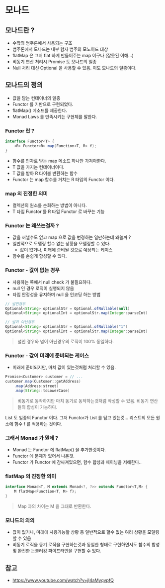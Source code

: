 # 모나드

## 모나드란 ?
- 수학의 범주론에서 사용되는 구조
- 범주론에서 모나드는 내부 함자 범주의 모노이드 대상
- flatMap 은 그저 flat 하게 만들어주는 map 이구나 (잘못된 이해...)
- 비동기 연산 처리시 Promise 도 모나드의 일종
- Null 처리 대신 Optional 을 사용할 수 있음. 이도 모나드의 일종이다.

## 모나드의 정의
- 값을 담는 컨테이너의 일종
- Functor 를 기반으로 구현되었다.
- flatMap() 메소드를 제공한다.
- Monad Laws 를 만족시키는 구현체를 말한다.

### Functor 란 ?
```java
interface Functor<T> {
    <R> Functor<R> map(Function<T, R> f);
}
```
- 함수를 인자로 받는 map 메소드 하나만 가져아한다.
- T 값을 가지는 컨테이너이다.
- T 값을 받아 R 타이블 반환하는 함수
- Functor 는 map 함수를 거치는 R 타입의 Functor 이다.

### map 의 진정한 의미
- 컬렉션의 원소를 순회하는 방법이 아니다.
- T 타입 Functor 를 R 타입 Functor 로 바꾸는 기능

### Functor 는 왜쓰는걸까 ?
- 값을 꺼낼수도 없고 map 으로 값을 변경하는 일만하는데 왜쓸까 ?
- 일반적으로 모델링 할수 없는 상황을 모델링할 수 있다.
    - 값이 없거나, 미래에 준비될 것으로 예상되는 케이스
- 함수를 손쉽게 합성할 수 있다.

### Functor - 값이 없는 경우
- 사용하는 쪽에서 null check 가 불필요하다.
- null 인 경우 로직이 실행되지 않음
- 타입 안정성을 유지하며 null 을 인코딩 하는 방법
```java
// 널인경우
Optional<String> optionalStr = Optional.ofNullable(null)
Optional<String> optionalInt = optionalStr.map(Integer:parseInt)

// 널이 아닌경우
Optional<String> optionalStr = Optional.ofNullable("1")
Optional<String> optionalInt = optionalStr.map(Integer:parseInt)
```
> 널인 경우와 널이 아닌경우의 로직이 100% 동일하다.

### Functor - 값이 미래에 준비되는 케이스
- 미래에 준비되지만, 마치 값이 있는것처럼 처리할 수 있음.
```java
Promise<Customer> customer = // ...
customer.map(Customer::getAddress)
    .map(Address:street)
    .map(String::toLowerCase)
```
> 비동기로 동작하지만 마치 동기로 동작하는것처럼 작성할 수 있음.
> 비동기 연산들의 합성이 가능하다.

List 도 일종의 Functor 이다.
그저 Functor가 List 를 담고 있는것...
리스트의 모든 원소에 함수 f 를 적용하는 것이다.


### 그래서 Monad 가 뭔데 ?
- Monad 는 Functor 에 flatMap() 을 추가한것이다.
- Functor 에 문제가 있어서 나온것.
- Functor 가 Functor 에 감싸져있으면, 함수 합성과 체이닝을 저해한다..

### flatMap 의 진정한 의미
```java
interface Monad<T, M extends Monad<?, ?>> extends Functor<T,M> {
    M flatMap<Function<T, M> f);
}
```
> Map 과의 차이는 M 을 그대로 반환한다.

### 모나드의 의의
- 값이 없거나, 미래에 사용가능할 상황 등 일반적으로 할수 없는 여러 상황을 모델링 할 수 있음
- 비동기 로직을 동기 로직을 구현하는것과 동일한 형태로 구현하면서도 함수의 합성 및 완전한 논블러킹 파이프라인을 구현할 수 있다.

## 참고
- https://www.youtube.com/watch?v=jI4aMyqvpfQ